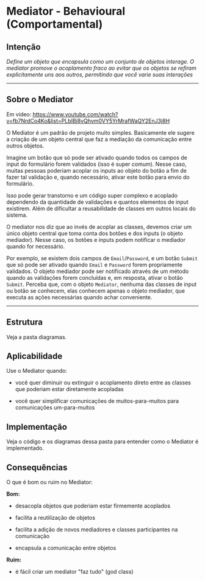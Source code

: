 # Mediator - Behavioural (Comportamental)

## Intenção

*Define um objeto que encapsula como um conjunto de objetos interage. O mediator promove o acoplamento fraco ao evitar que os objetos se refiram explicitamente uns aos outros, permitindo que você varie suas interações*

---

## Sobre o Mediator

Em vídeo: <https://www.youtube.com/watch?v=fb7NrdCo4Ko&list=PLbIBj8vQhvm0VY5YrMrafWaQY2EnJ3j8H>

O Mediator é um padrão de projeto muito simples. Basicamente ele sugere a criação de um objeto central que faz a mediação da comunicação entre outros objetos.

Imagine um botão que só pode ser ativado quando todos os campos de input do formulário forem validados (isso é super comum). Nesse caso, muitas pessoas poderiam acoplar os inputs ao objeto do botão a fim de fazer tal validação e, quando necessário, ativar este botão para envio do formulário.

Isso pode gerar transtorno e um código super complexo e acoplado dependendo da quantidade de validações e quantos elementos de input existirem. Além de dificultar a reusabilidade de classes em outros locais do sistema.

O mediator nos diz que ao invés de acoplar as classes, devemos criar um único objeto central que toma conta dos botões e dos inputs (o objeto mediador). Nesse caso, os botões e inputs podem notificar o mediador quando for necessário.

Por exemplo, se existem dois campos de `Email`/`Password`, e um botão `Submit` que só pode ser ativado quando `Email` e `Password` forem propriamente validados. O objeto mediador pode ser notificado através de um método quando as validações forem concluídas e, em resposta, ativar o botão `Submit`. Perceba que, com o objeto `Mediator`, nenhuma das classes de input ou botão se conhecem, elas conhecem apenas o objeto mediador, que executa as ações necessárias quando achar conveniente.

---

## Estrutura

Veja a pasta diagramas.

## Aplicabilidade

Use o Mediator quando:

- você quer diminuir ou extinguir o acoplamento direto entre as classes que poderiam estar diretamente acopladas

- você quer simplificar comunicações de muitos-para-muitos para comunicações um-para-muitos

## Implementação

Veja o código e os diagramas dessa pasta para entender como o Mediator é implementado.

## Consequências

O que é bom ou ruim no Mediator:

**Bom:**

- desacopla objetos que poderiam estar firmemente acoplados

- facilita a reutilização de objetos

- facilita a adição de novos mediadores e classes participantes na comunicação

- encapsula a comunicação entre objetos

**Ruim:**

- é fácil criar um mediator "faz tudo" (god class)
